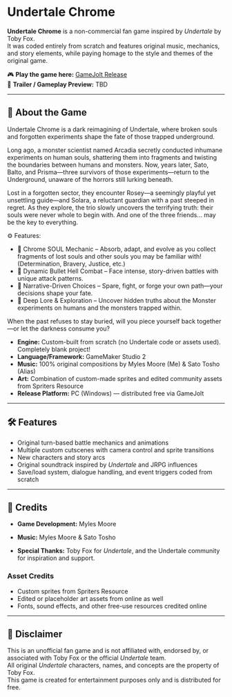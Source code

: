 # Undertale Chrome

**Undertale Chrome** is a non-commercial fan game inspired by _Undertale_ by Toby Fox.  
It was coded entirely from scratch and features original music, mechanics, and story elements, while paying homage to the style and themes of the original game.

🎮 **Play the game here:** [GameJolt Release](https://gamejolt.com/games/undertale-chrome/975414)  
🎥 **Trailer / Gameplay Preview:** TBD

---

## 📖 About the Game

Undertale Chrome is a dark reimagining of Undertale, where broken souls and forgotten experiments shape the fate of those trapped underground.

Long ago, a monster scientist named Arcadia secretly conducted inhumane experiments on human souls, shattering them into fragments and twisting the boundaries between humans and monsters. Now, years later, Sato, Balto, and Prisma—three survivors of those experiments—return to the Underground, unaware of the horrors still lurking beneath.

Lost in a forgotten sector, they encounter Rosey—a seemingly playful yet unsettling guide—and Solara, a reluctant guardian with a past steeped in regret. As they explore, the trio slowly uncovers the terrifying truth: their souls were never whole to begin with. And one of the three friends... may be the key to everything.

⚙️ Features:

- 🔹 Chrome SOUL Mechanic – Absorb, adapt, and evolve as you collect fragments of lost souls and other souls you may be familiar with! (Determination, Bravery, Justice, etc.)
- 🔹 Dynamic Bullet Hell Combat – Face intense, story-driven battles with unique attack patterns.
- 🔹 Narrative-Driven Choices – Spare, fight, or forge your own path—your decisions shape your fate.
- 🔹 Deep Lore & Exploration – Uncover hidden truths about the Monster experiments on humans and the monsters trapped within.

When the past refuses to stay buried, will you piece yourself back together—or let the darkness consume you?

- **Engine:** Custom-built from scratch (no Undertale code or assets used). Completely blank project!
- **Language/Framework:** GameMaker Studio 2
- **Music:** 100% original compositions by Myles Moore (Me) & Sato Tosho (Alias)
- **Art:** Combination of custom-made sprites and edited community assets from Spriters Resource
- **Release Platform:** PC (Windows) — distributed free via GameJolt

---

## 🛠 Features

- Original turn-based battle mechanics and animations
- Multiple custom cutscenes with camera control and sprite transitions
- New characters and story arcs
- Original soundtrack inspired by _Undertale_ and JRPG influences
- Save/load system, dialogue handling, and event triggers coded from scratch

---

## 📜 Credits

- **Game Development:** Myles Moore

- **Music:** Myles Moore & Sato Tosho

- **Special Thanks:** Toby Fox for _Undertale_, and the Undertale community for inspiration and support.

### Asset Credits

- Custom sprites from Spriters Resource
- Edited or placeholder art assets from online as well
- Fonts, sound effects, and other free-use resources credited online

---

## 📌 Disclaimer

This is an unofficial fan game and is not affiliated with, endorsed by, or associated with Toby Fox or the official _Undertale_ team.  
All original _Undertale_ characters, names, and concepts are the property of Toby Fox.  
This game is created for entertainment purposes only and is distributed for free.
